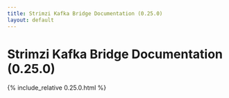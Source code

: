 ```yaml
---
title: Strimzi Kafka Bridge Documentation (0.25.0)
layout: default
---
```


<h1 >Strimzi Kafka Bridge Documentation (0.25.0)</h1>

{% include_relative 0.25.0.html %}
